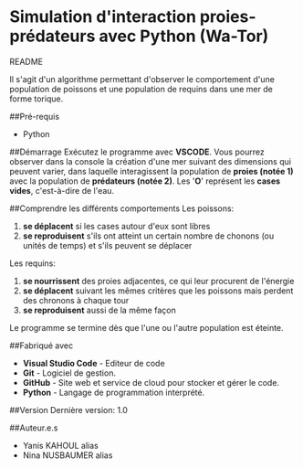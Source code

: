 # Simulation d'interaction proies-prédateurs avec Python (Wa-Tor)

README

Il s'agit d'un algorithme permettant d'observer le comportement d'une population de poissons et une population de requins dans une mer de forme torique.

##Pré-requis
- Python

##Démarrage
Exécutez le programme avec **VSCODE**. Vous pourrez observer dans la console la création d'une mer suivant des dimensions qui peuvent varier, dans laquelle interagissent la population de **proies (notée 1)** avec la population de **prédateurs (notée 2)**. Les '**O**' représent les **cases vides**, c'est-à-dire de l'eau.

##Comprendre les différents comportements
Les poissons:
  1. **se déplacent** si les cases autour d'eux sont libres
  2. **se reproduisent** s'ils ont atteint un certain nombre de chonons (ou unités de temps) et s'ils peuvent se déplacer
 
Les requins:
  1. **se nourrissent** des proies adjacentes, ce qui leur procurent de l'énergie
  2. **se déplacent** suivant les mêmes critères que les poissons mais perdent des chronons à chaque tour
  3. **se reproduisent** aussi de la même façon 
  
Le programme se termine dès que l'une ou l'autre population est éteinte.
  
##Fabriqué avec
  - **Visual Studio Code** - Editeur de code
  - **Git** - Logiciel de gestion.
  - **GitHub** - Site web et service de cloud pour stocker et gérer le code.
  - **Python** - Langage de programmation interprété.

 ##Version
  Dernière version: 1.0
  
##Auteur.e.s
  - Yanis KAHOUL alias <yaniskahoul>
  - Nina NUSBAUMER alias <NinaNusb>
